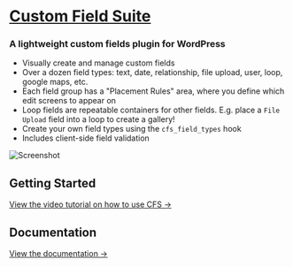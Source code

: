 # [Custom Field Suite](http://customfieldsuite.com/)

### A lightweight custom fields plugin for WordPress

* Visually create and manage custom fields
* Over a dozen field types: text, date, relationship, file upload, user, loop, google maps, etc.
* Each field group has a "Placement Rules" area, where you define which edit screens to appear on
* Loop fields are repeatable containers for other fields. E.g. place a `File Upload` field into a loop to create a gallery!
* Create your own field types using the `cfs_field_types` hook
* Includes client-side field validation

![Screenshot](http://customfieldsuite.com/wp-content/uploads/2011/10/intro-field-group.png)

## Getting Started
[View the video tutorial on how to use CFS →](http://customfieldsuite.com/docs/how-to-use-cfs/)

## Documentation
[View the documentation →](http://customfieldsuite.com/projects/cfs/documentation/)
